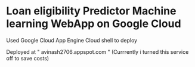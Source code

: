 # Loan eligibility Predictor Machine learning WebApp on Google Cloud

Used Google Cloud App Engine Cloud shell to deploy


Deployed at  " avinash2706.appspot.com "  (Currrently i turned this service off to save costs)
